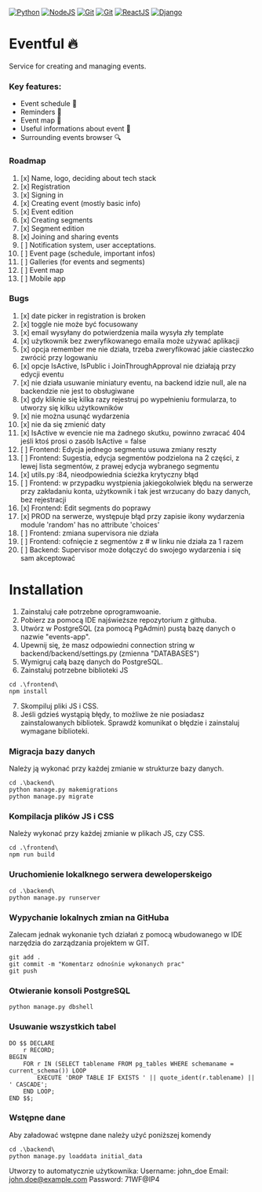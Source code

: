 [![Python](https://img.shields.io/badge/python%20%5E3.11.0-yellow?style=for-the-badge&logo=python)](https://www.python.org/downloads/)
[![NodeJS](https://img.shields.io/badge/nodejs%20%5E18.20.3-gray?style=for-the-badge&logo=nodedotjs)](https://nodejs.org/en/download/prebuilt-installer)
[![Git](https://img.shields.io/badge/git-lightgray?style=for-the-badge&logo=git)](https://git-scm.com/downloads)
[![Git](https://img.shields.io/badge/PostgreSQL%20%5E16.3-white?style=for-the-badge&logo=postgresql)](https://www.postgresql.org/download/)
[![ReactJS](https://img.shields.io/badge/React.js-gray?style=for-the-badge&logo=react)](https://react.dev/)
[![Django](https://img.shields.io/badge/Django-darkgreen?style=for-the-badge&logo=django)](https://docs.djangoproject.com/en/5.0/)

# Eventful :fire:
Service for creating and managing events.
### Key features:
- Event schedule :calendar:
- Reminders :calling:
- Event map :pushpin:
- Useful informations about event :page_with_curl:
- Surrounding events browser :mag:
  
### Roadmap

1. [x] Name, logo, deciding about tech stack
2. [x] Registration
3. [x] Signing in
4. [x] Creating event (mostly basic info)
5. [x] Event edition
6. [x] Creating segments
7. [x] Segment edition
8. [x] Joining and sharing events
9. [ ] Notification system, user acceptations.
10. [ ] Event page (schedule, important infos)
11. [ ] Galleries (for events and segments)
12. [ ] Event map
13. [ ] Mobile app

### Bugs

1. [x] date picker in registration is broken
2. [x] toggle nie może być focusowany
3. [x] email wysyłany do potwierdzenia maila wysyła zły template
4. [x] użytkownik bez zweryfikowanego emaila może używać aplikacji
5. [x] opcja remember me nie działa, trzeba zweryfikować jakie ciasteczko zwrócić przy logowaniu
6. [x] opcje IsActive, IsPublic i JoinThroughApproval nie działają przy edycji eventu
7. [x] nie działa usuwanie miniatury eventu, na backend idzie null, ale na backendzie nie jest to obsługiwane
8. [x] gdy kliknie się kilka razy rejestruj po wypełnieniu formularza, to utworzy się kilku użytkowników
9. [x] nie można usunąć wydarzenia
10. [x] nie da się zmienić daty
11. [x] IsActive w evencie nie ma żadnego skutku, powinno zwracać 404 jeśli ktoś prosi o zasób IsActive = false
12. [ ] Frontend: Edycja jednego segmentu usuwa zmiany reszty 
13. [ ] Frontend: Sugestia, edycja segmentów podzielona na 2 części, z lewej lista segmentów, z prawej edycja wybranego segmentu
14. [x] utils.py :84, nieodpowiednia ścieżka krytyczny błąd
15. [ ] Frontend: w przypadku wystpienia jakiegokolwiek błędu na serwerze przy zakładaniu konta, użytkownik i tak jest wrzucany do bazy danych, bez rejestracji
16. [x] Frontend: Edit segments do poprawy
17. [x] PROD na serwerze, występuje błąd przy zapisie ikony wydarzenia module 'random' has no attribute 'choices'
18. [ ] Frontend: zmiana supervisora nie działa
19. [ ] Frontend: cofnięcie z segmentów z # w linku nie działa za 1 razem
20. [ ] Backend: Supervisor może dołączyć do swojego wydarzenia i się sam akceptować

# Installation

1. Zainstaluj całe potrzebne oprogramwoanie.
2. Pobierz za pomocą IDE najświeższe repozytorium z githuba.
3. Utwórz w PostgreSQL (za pomocą PgAdmin) pustą bazę danych o nazwie "events-app".
4. Upewnij się, że masz odpowiedni connection string w backend/backend/settings.py (zmienna "DATABASES")
5. Wymigruj całą bazę danych do PostgreSQL.
6. Zainstaluj potrzebne biblioteki JS
```commandline
cd .\frontend\
npm install
```
7. Skompiluj pliki JS i CSS.
8. Jeśli gdzieś wystąpią błędy, to możliwe że nie posiadasz zainstalowanych bibliotek. Sprawdź komunikat o błędzie i zainstaluj wymagane biblioteki.

### Migracja bazy danych
Należy ją wykonać przy każdej zmianie w strukturze bazy danych.
```commandline
cd .\backend\
python manage.py makemigrations
python manage.py migrate
```
### Kompilacja plików JS i CSS
Należy wykonać przy każdej zmianie w plikach JS, czy CSS.
```commandline
cd .\frontend\
npm run build
```

### Uruchomienie lokalknego serwera deweloperskeigo
```commandline
cd .\backend\
python manage.py runserver
```

### Wypychanie lokalnych zmian na GitHuba
Zalecam jednak wykonanie tych działań z pomocą wbudowanego w IDE narzędzia do zarządzania projektem w GIT.
```commandline
git add .
git commit -m "Komentarz odnośnie wykonanych prac"
git push
```

### Otwieranie konsoli PostgreSQL
```commandline
python manage.py dbshell
```

### Usuwanie wszystkich tabel
```commandline
DO $$ DECLARE
    r RECORD;
BEGIN
    FOR r IN (SELECT tablename FROM pg_tables WHERE schemaname = current_schema()) LOOP
        EXECUTE 'DROP TABLE IF EXISTS ' || quote_ident(r.tablename) || ' CASCADE';
    END LOOP;
END $$;
```

### Wstępne dane
Aby załadować wstępne dane należy użyć poniższej komendy
```commandline
cd .\backend\
python manage.py loaddata initial_data
```
Utworzy to automatycznie użytkownika:
Username: john_doe
Email: john.doe@example.com
Password: 71WF@IP4

<!--
# Mapa aplikacji
- Strona główna (/):  
Publiczne wydarzenia z twojej okolicy, z możliwością dołączenia.
- Logowanie (/login)
- Rejestracja (/register)
- Ustawienia konta (/account)
- Stwórz wydarzenie(/create-event):  
    Pozwala na ustalenie: 
  - Segmenty: Część danego wydarzenia.
    - Opiekun
    - Prelegenci
    - Ramy czasowe
    - Opis
    - Miejsce
    - Opis
    - Galeria
  - Ramy czasowe
  - Harmonogram
  - Opis
  - Galeria wydarzenia
  - Mapa wydarzenia
  - Zasoby organizatora
  - Zadania
- Dołącz do wydarzenia(/join-event?i={token}):  
Token to unikalny krótki kod tworzony na podstawie aktualnych wydarzeń,  
umożliwiający dołączanie za pomocą kodu.  
Na samej podstronie join-event, zawarty jest także skaner kodów QR(wersja mobilna)
- Wydarzenie:  
Zawiera:
  - Część organizatora(/event/organizer?i={token})
    - Możliwość edycji parametrów wydarzenia  
    (przy zmianach w harmonogramie, wysyłane są powiadomienia do uczestników)
    - Zarządzanie uczestnikami, oraz ich rolami
    - Zarządzanie zasobami
    - Zarządzanie zadaniami
    - Udostępnij wydarzenie:  
    Tutaj jest możliwość wydrukowania kodu QR prowadzącego zarówno do aplikacji, jak i samego wydarzenia.
    - Dodaj uczestników:
    Gdy wydarzenie jest prywatne, to tutaj możemy ręcznie dodawać użytkowników, lub udostępniać prywatny link do dołączania do wydarzenia.
  - Część uczestnika(/event?i={token})
    - Plan wydarzenia
    - Galeria
    - Opis
    - Mapa wydarzenia
    - Uczestnicy
-->
